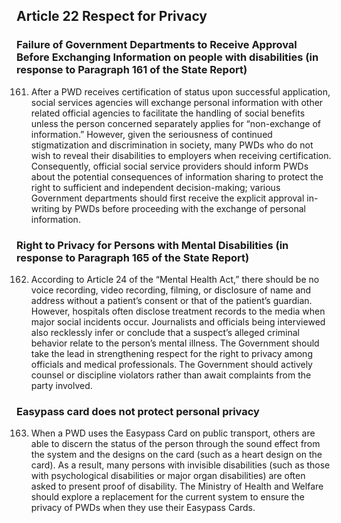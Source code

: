 ## Article 22 Respect for Privacy

### Failure of Government Departments to Receive Approval Before Exchanging Information on people with disabilities (in response to Paragraph 161 of the State Report)

<ol start="161">
  <li><p>After a PWD receives certification of status upon successful application, social services agencies will exchange personal information with other related official agencies to facilitate the handling of social benefits unless the person concerned separately applies for “non-exchange of information.” However, given the seriousness of continued stigmatization and discrimination in society, many PWDs who do not wish to reveal their disabilities to employers when receiving certification. Consequently, official social service providers should inform PWDs about the potential consequences of information sharing to protect the right to sufficient and independent decision-making; various Government departments should first receive the explicit approval in-writing by PWDs before proceeding with the exchange of personal information.</p></li>
</ol>

### Right to Privacy for Persons with Mental Disabilities (in response to Paragraph 165 of the State Report)

<ol start="162">
  <li><p>According to Article 24 of the “Mental Health Act,” there should be no voice recording, video recording, filming, or disclosure of name and address without a patient’s consent or that of the patient’s guardian. However, hospitals often disclose treatment records to the media when major social incidents occur. Journalists and officials being interviewed also recklessly infer or conclude that a suspect’s alleged criminal behavior relate to the person’s mental illness. The Government should take the lead in strengthening respect for the right to privacy among officials and medical professionals. The Government should actively counsel or discipline violators rather than await complaints from the party involved.</p></li>
</ol>

### Easypass card does not protect personal privacy

<ol start="163">
  <li><p>When a PWD uses the Easypass Card on public transport, others are able to discern the status of the person through the sound effect from the system and the designs on the card (such as a heart design on the card). As a result, many persons with invisible disabilities (such as those with psychological disabilities or major organ disabilities) are often asked to present proof of disability. The Ministry of Health and Welfare should explore a replacement for the current system to ensure the privacy of PWDs when they use their Easypass Cards.</p></li>
</ol>

